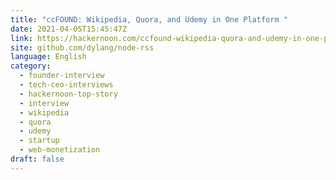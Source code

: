 ```yaml
---
title: "ccFOUND: Wikipedia, Quora, and Udemy in One Platform "
date: 2021-04-05T15:45:47Z
link: https://hackernoon.com/ccfound-wikipedia-quora-and-udemy-in-one-platform-1j9b33zo?source=rss&utm_medium=RSS&utm_source=news.12bit.vn
site: github.com/dylang/node-rss
language: English
category:
  - founder-interview
  - tech-ceo-interviews
  - hackernoon-top-story
  - interview
  - wikipedia
  - quora
  - udemy
  - startup
  - web-monetization
draft: false
---
```

